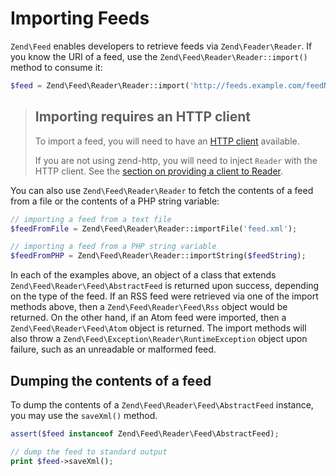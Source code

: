 # Importing Feeds

`Zend\Feed` enables developers to retrieve feeds via `Zend\Feader\Reader`. If
you know the URI of a feed, use the `Zend\Feed\Reader\Reader::import()` method
to consume it:

```php
$feed = Zend\Feed\Reader\Reader::import('http://feeds.example.com/feedName');
```

> ## Importing requires an HTTP client
>
> To import a feed, you will need to have an [HTTP client](zend.feed.http-clients)
> available.
>
> If you are not using zend-http, you will need to inject `Reader` with the HTTP
> client. See the [section on providing a client to Reader](http-clients.md#providing-a-client-to-reader).

You can also use `Zend\Feed\Reader\Reader` to fetch the contents of a feed from
a file or the contents of a PHP string variable:

```php
// importing a feed from a text file
$feedFromFile = Zend\Feed\Reader\Reader::importFile('feed.xml');

// importing a feed from a PHP string variable
$feedFromPHP = Zend\Feed\Reader\Reader::importString($feedString);
```

In each of the examples above, an object of a class that extends
`Zend\Feed\Reader\Feed\AbstractFeed` is returned upon success, depending on the
type of the feed. If an RSS feed were retrieved via one of the import methods
above, then a `Zend\Feed\Reader\Feed\Rss` object would be returned. On the other
hand, if an Atom feed were imported, then a `Zend\Feed\Reader\Feed\Atom` object
is returned. The import methods will also throw a
`Zend\Feed\Exception\Reader\RuntimeException` object upon failure, such as an
unreadable or malformed feed.

## Dumping the contents of a feed

To dump the contents of a `Zend\Feed\Reader\Feed\AbstractFeed` instance, you may
use the `saveXml()` method.

```php
assert($feed instanceof Zend\Feed\Reader\Feed\AbstractFeed);

// dump the feed to standard output
print $feed->saveXml();
```
